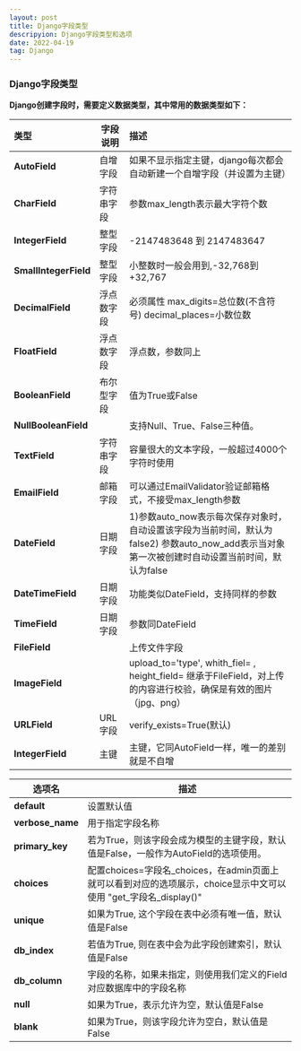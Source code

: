 ```yaml
---
layout: post
title: Django字段类型
descripyion: Django字段类型和选项
date: 2022-04-19
tag: Django
---
```


### Django字段类型

**Django创建字段时，需要定义数据类型，其中常用的数据类型如下：**

| 类型                  | 字段说明   | 描述                                                         |
| :-------------------- | ---------- | :----------------------------------------------------------- |
| **AutoField**         | 自增字段   | 如果不显示指定主键，django每次都会自动新建一个自增字段（并设置为主键） |
| **CharField**         | 字符串字段 | 参数max_length表示最大字符个数                               |
| **IntegerField**      | 整型字段   | -2147483648 到 2147483647                                    |
| **SmallIntegerField** | 整型字段   | 小整数时一般会用到,-32,768到+32,767                          |
| **DecimalField**      | 浮点数字段 | 必须属性 max_digits=总位数(不含符号)  decimal_places=小数位数 |
| **FloatField**        | 浮点数字段 | 浮点数，参数同上                                             |
| **BooleanField**      | 布尔型字段 | 值为True或False                                              |
| **NullBooleanField**  |            | 支持Null、True、False三种值。                                |
| **TextField**         | 字符串字段 | 容量很大的文本字段，一般超过4000个字符时使用                 |
| **EmailField**        | 邮箱字段   | 可以通过EmailValidator验证邮箱格式，不接受max_length参数     |
| **DateField**         | 日期字段   | 1)参数auto_now表示每次保存对象时，自动设置该字段为当前时间，默认为false2) 参数auto_now_add表示当对象第一次被创建时自动设置当前时间，默认为false |
| **DateTimeField**     | 日期字段   | 功能类似DateField，支持同样的参数                            |
| **TimeField**         | 日期字段   | 参数同DateField                                              |
| **FileField**         |            | 上传文件字段                                                 |
| **ImageField**        |            | upload_to='type', whith_fiel= , height_field= 继承于FileField，对上传的内容进行校验，确保是有效的图片（jpg、png） |
| **URLField**          | URL字段    | verify_exists=True(默认)                                     |
| **IntegerField**      | 主键       | 主键，它同AutoField一样，唯一的差别就是不自增                |

| 选项名                            | 描述                                                         |
| --------------------------------- | ------------------------------------------------------------ |
| **default**                       | 设置默认值                                                   |
| **verbose_name**                  | 用于指定字段名称                                             |
| **primary_key**                   | 若为True，则该字段会成为模型的主键字段，默认值是False，一般作为AutoField的选项使用。 |
| **choices**                       | 配置choices=字段名_choices，在admin页面上就可以看到对应的选项展示，choice显示中文可以使用 "get_字段名_display()" |
| **unique**                        | 如果为True, 这个字段在表中必须有唯一值，默认值是False        |
| **db_index**                      | 若值为True, 则在表中会为此字段创建索引，默认值是False        |
| **db_column**                     | 字段的名称，如果未指定，则使用我们定义的Field对应数据库中的字段名称 |
| **null**                          | 如果为True，表示允许为空，默认值是False                      |
| **blank**                         | 如果为True，则该字段允许为空白，默认值是False                |
